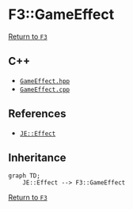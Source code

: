 # F3::GameEffect

[Return to `F3`](/docs/f3.md)

## C++

- [`GameEffect.hpp`](/src/f3/GameEffect.hpp)
- [`GameEffect.cpp`](/src/f3/GameEffect.cpp)

## References

- [`JE::Effect`](https://github.com/OpenJE/openje/docs/je/Effect.md)

## Inheritance

```mermaid
graph TD;
    JE::Effect --> F3::GameEffect
```

[Return to `F3`](/docs/f3.md)